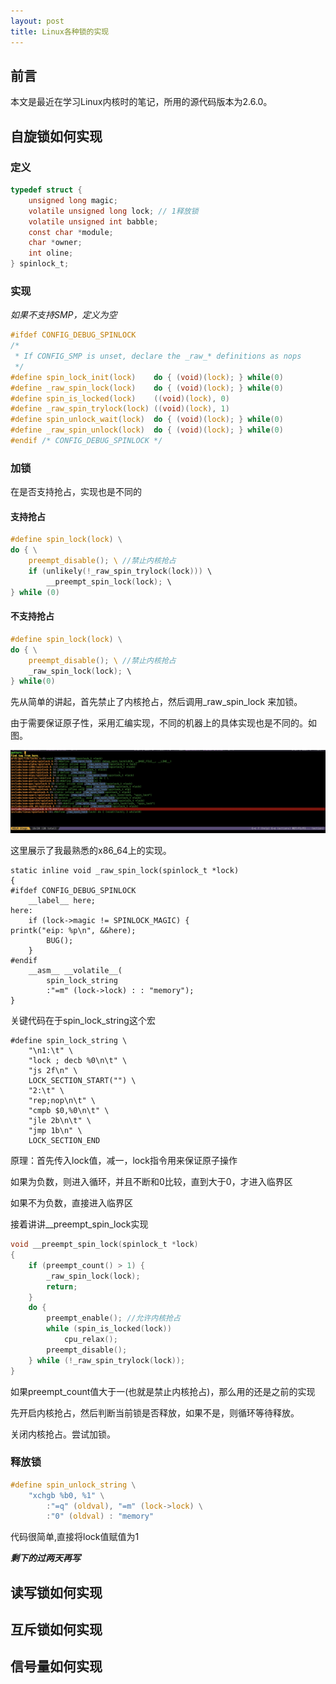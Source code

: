 ```yaml
---
layout: post
title: Linux各种锁的实现
---
```



## 前言

本文是最近在学习Linux内核时的笔记，所用的源代码版本为2.6.0。

## 自旋锁如何实现

### 定义

```c
typedef struct {
	unsigned long magic;
	volatile unsigned long lock; // 1释放锁
	volatile unsigned int babble;
	const char *module;
	char *owner;
	int oline;
} spinlock_t;
```

### 实现


*如果不支持SMP，定义为空*

```c
#ifdef CONFIG_DEBUG_SPINLOCK
/*
 * If CONFIG_SMP is unset, declare the _raw_* definitions as nops
 */
#define spin_lock_init(lock)	do { (void)(lock); } while(0)
#define _raw_spin_lock(lock)	do { (void)(lock); } while(0)
#define spin_is_locked(lock)	((void)(lock), 0)
#define _raw_spin_trylock(lock)	((void)(lock), 1)
#define spin_unlock_wait(lock)	do { (void)(lock); } while(0)
#define _raw_spin_unlock(lock)	do { (void)(lock); } while(0)
#endif /* CONFIG_DEBUG_SPINLOCK */
```
### 加锁

在是否支持抢占，实现也是不同的

#### 支持抢占

```c
#define spin_lock(lock) \
do { \
	preempt_disable(); \ //禁止内核抢占
	if (unlikely(!_raw_spin_trylock(lock))) \
		__preempt_spin_lock(lock); \
} while (0)

```
#### 不支持抢占

```c
#define spin_lock(lock)	\
do { \
	preempt_disable(); \ //禁止内核抢占
	_raw_spin_lock(lock); \
} while(0)
```

先从简单的讲起，首先禁止了内核抢占，然后调用_raw_spin_lock 来加锁。

由于需要保证原子性，采用汇编实现，不同的机器上的具体实现也是不同的。如图。

![](/images/spin_lock_version.png)





这里展示了我最熟悉的x86_64上的实现。

```
static inline void _raw_spin_lock(spinlock_t *lock)
{
#ifdef CONFIG_DEBUG_SPINLOCK
	__label__ here;
here:
	if (lock->magic != SPINLOCK_MAGIC) {
printk("eip: %p\n", &&here);
		BUG();
	}
#endif
	__asm__ __volatile__(
		spin_lock_string
		:"=m" (lock->lock) : : "memory");
}
```

关键代码在于spin_lock_string这个宏

```
#define spin_lock_string \
	"\n1:\t" \
	"lock ; decb %0\n\t" \
	"js 2f\n" \
	LOCK_SECTION_START("") \
	"2:\t" \
	"rep;nop\n\t" \
	"cmpb $0,%0\n\t" \
	"jle 2b\n\t" \
	"jmp 1b\n" \
	LOCK_SECTION_END
```

原理：首先传入lock值，减一，lock指令用来保证原子操作

如果为负数，则进入循环，并且不断和0比较，直到大于0，才进入临界区

如果不为负数，直接进入临界区


接着讲讲__preempt_spin_lock实现

```c
void __preempt_spin_lock(spinlock_t *lock)
{
	if (preempt_count() > 1) {
		_raw_spin_lock(lock);
		return;
	}
	do {
		preempt_enable(); //允许内核抢占
		while (spin_is_locked(lock))
			cpu_relax();
		preempt_disable();
	} while (!_raw_spin_trylock(lock));
}
```
如果preempt_count值大于一(也就是禁止内核抢占)，那么用的还是之前的实现

先开启内核抢占，然后判断当前锁是否释放，如果不是，则循环等待释放。

关闭内核抢占。尝试加锁。



### 释放锁

```c
#define spin_unlock_string \
	"xchgb %b0, %1" \
		:"=q" (oldval), "=m" (lock->lock) \
		:"0" (oldval) : "memory"
```

代码很简单,直接将lock值赋值为1



***剩下的过两天再写***

## 读写锁如何实现
## 互斥锁如何实现
## 信号量如何实现



